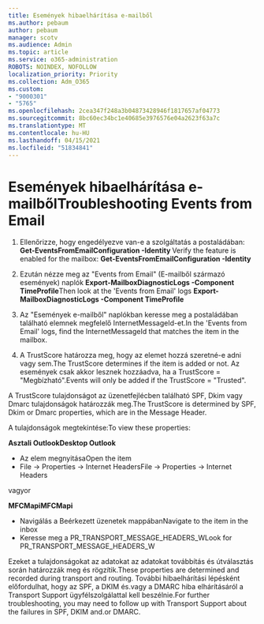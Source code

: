 ```yaml
---
title: Események hibaelhárítása e-mailből
ms.author: pebaum
author: pebaum
manager: scotv
ms.audience: Admin
ms.topic: article
ms.service: o365-administration
ROBOTS: NOINDEX, NOFOLLOW
localization_priority: Priority
ms.collection: Adm_O365
ms.custom:
- "9000301"
- "5765"
ms.openlocfilehash: 2cea347f248a3b04873428946f1817657af04773
ms.sourcegitcommit: 8bc60ec34bc1e40685e3976576e04a2623f63a7c
ms.translationtype: MT
ms.contentlocale: hu-HU
ms.lasthandoff: 04/15/2021
ms.locfileid: "51834841"
---
```

# <a name="troubleshooting-events-from-email"></a><span data-ttu-id="17884-102">Események hibaelhárítása e-mailből</span><span class="sxs-lookup"><span data-stu-id="17884-102">Troubleshooting Events from Email</span></span>

1. <span data-ttu-id="17884-103">Ellenőrizze, hogy engedélyezve van-e a szolgáltatás a postaládában: **Get-EventsFromEmailConfiguration -Identity <mailbox>**</span><span class="sxs-lookup"><span data-stu-id="17884-103">Verify the feature is enabled for the mailbox: **Get-EventsFromEmailConfiguration -Identity <mailbox>**</span></span>

2. <span data-ttu-id="17884-104">Ezután nézze meg az "Events from Email" (E-mailből származó események) naplók **Export-MailboxDiagnosticLogs <mailbox> -Component TimeProfile**</span><span class="sxs-lookup"><span data-stu-id="17884-104">Then look at the 'Events from Email' logs **Export-MailboxDiagnosticLogs <mailbox> -Component TimeProfile**</span></span>

3. <span data-ttu-id="17884-105">Az "Események e-mailből" naplókban keresse meg a postaládában található elemnek megfelelő InternetMessageId-et.</span><span class="sxs-lookup"><span data-stu-id="17884-105">In the 'Events from Email' logs, find the InternetMessageId that matches the item in the mailbox.</span></span>  

4. <span data-ttu-id="17884-106">A TrustScore határozza meg, hogy az elemet hozzá szeretné-e adni vagy sem.</span><span class="sxs-lookup"><span data-stu-id="17884-106">The TrustScore determines if the item is added or not.</span></span> <span data-ttu-id="17884-107">Az események csak akkor lesznek hozzáadva, ha a TrustScore = "Megbízható".</span><span class="sxs-lookup"><span data-stu-id="17884-107">Events will only be added if the TrustScore = "Trusted".</span></span>

<span data-ttu-id="17884-108">A TrustScore tulajdonságot az üzenetfejlécben található SPF, Dkim vagy Dmarc tulajdonságok határozzák meg.</span><span class="sxs-lookup"><span data-stu-id="17884-108">The TrustScore is determined by SPF, Dkim or Dmarc properties, which are in the Message Header.</span></span>

<span data-ttu-id="17884-109">A tulajdonságok megtekintése:</span><span class="sxs-lookup"><span data-stu-id="17884-109">To view these properties:</span></span>

<span data-ttu-id="17884-110">**Asztali Outlook**</span><span class="sxs-lookup"><span data-stu-id="17884-110">**Desktop Outlook**</span></span>

- <span data-ttu-id="17884-111">Az elem megnyitása</span><span class="sxs-lookup"><span data-stu-id="17884-111">Open the item</span></span>
- <span data-ttu-id="17884-112">File -> Properties -> Internet Headers</span><span class="sxs-lookup"><span data-stu-id="17884-112">File -> Properties -> Internet Headers</span></span>

<span data-ttu-id="17884-113">vagy</span><span class="sxs-lookup"><span data-stu-id="17884-113">or</span></span>

<span data-ttu-id="17884-114">**MFCMapi**</span><span class="sxs-lookup"><span data-stu-id="17884-114">**MFCMapi**</span></span>

- <span data-ttu-id="17884-115">Navigálás a Beérkezett üzenetek mappában</span><span class="sxs-lookup"><span data-stu-id="17884-115">Navigate to the item in the inbox</span></span>
- <span data-ttu-id="17884-116">Keresse meg a PR_TRANSPORT_MESSAGE_HEADERS_W</span><span class="sxs-lookup"><span data-stu-id="17884-116">Look for PR_TRANSPORT_MESSAGE_HEADERS_W</span></span>

<span data-ttu-id="17884-117">Ezeket a tulajdonságokat az adatokat az adatokat továbbítás és útválasztás során határozzák meg és rögzítik.</span><span class="sxs-lookup"><span data-stu-id="17884-117">These properties are determined and recorded during transport and routing.</span></span> <span data-ttu-id="17884-118">További hibaelhárítási lépésként előfordulhat, hogy az SPF, a DKIM és.vagy a DMARC hiba elhárításáról a Transport Support ügyfélszolgálattal kell beszélnie.</span><span class="sxs-lookup"><span data-stu-id="17884-118">For further troubleshooting, you may need to follow up with Transport Support about the failures in  SPF, DKIM and.or DMARC.</span></span>